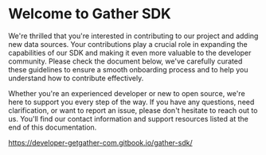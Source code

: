 # Welcome to Gather SDK

We're thrilled that you're interested in contributing to our project and adding new data sources.
Your contributions play a crucial role in expanding the capabilities of our SDK and making it even more valuable to the developer community.
Please check the document below, we've carefully curated these guidelines to ensure a smooth onboarding process and to help you understand how to contribute effectively.

Whether you're an experienced developer or new to open source, we're here to support you every step of the way.
If you have any questions, need clarification, or want to report an issue, please don't hesitate to reach out to us.
You'll find our contact information and support resources listed at the end of this documentation.

https://developer-getgather-com.gitbook.io/gather-sdk/
